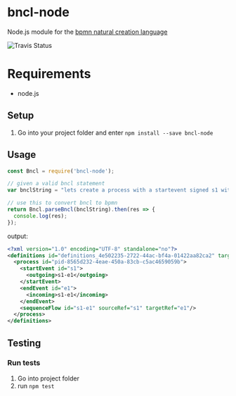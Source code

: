 # bncl-node
Node.js module for the [bpmn natural creation language](https://github.com/pinussilvestrus/bncl)

![Travis Status](https://travis-ci.org/pinussilvestrus/bncl-node.svg?branch=master)

# Requirements

* node.js

## Setup

1. Go into your project folder and enter `npm install --save bncl-node`

## Usage

```js
const Bncl = require('bncl-node');

// given a valid bncl statement
var bnclString = "lets create a process with a startevent signed s1 with a endevent signed e1 with a sequenceflow comesfrom s1 goesto e1";

// use this to convert bncl to bpmn
return Bncl.parseBncl(bnclString).then(res => {
  console.log(res);
});
```

output:


```xml
<?xml version="1.0" encoding="UTF-8" standalone="no"?>
<definitions id="definitions_4e502235-2722-44ac-bf4a-01422aa82ca2" targetNamespace="http://camunda.org/examples" xmlns="http://www.omg.org/spec/BPMN/20100524/MODEL">
  <process id="pid-8565d232-4eae-450a-83cb-c5ac4659059b">
    <startEvent id="s1">
      <outgoing>s1-e1</outgoing>
    </startEvent>
    <endEvent id="e1">
      <incoming>s1-e1</incoming>
    </endEvent>
    <sequenceFlow id="s1-e1" sourceRef="s1" targetRef="e1"/>
  </process>
</definitions>
``` 

## Testing

### Run tests

1. Go into project folder
2. run `npm test`

